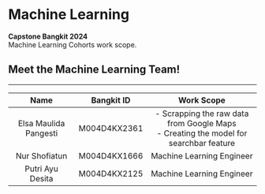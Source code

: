 # Machine Learning
**Capstone Bangkit 2024**  
Machine Learning Cohorts work scope.

## Meet the Machine Learning Team!

<hr>

|            Name           |  Bangkit ID  |            Work Scope           |  
|:-------------------------:|:------------:|:-------------------------------:|
|   Elsa Maulida Pangesti   | M004D4KX2361 | - Scrapping the raw data from Google Maps<br>  - Creating the model for searchbar feature |
|       Nur Shofiatun       | M004D4KX1666 | Machine Learning Engineer |
|      Putri Ayu Desita     | M004D4KX2125 | Machine Learning Engineer |
